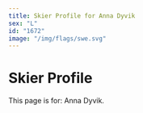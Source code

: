 ```yaml
---
title: Skier Profile for Anna Dyvik
sex: "L"
id: "1672"
image: "/img/flags/swe.svg" 
---
```


# Skier Profile

This page is for: Anna Dyvik.
    
